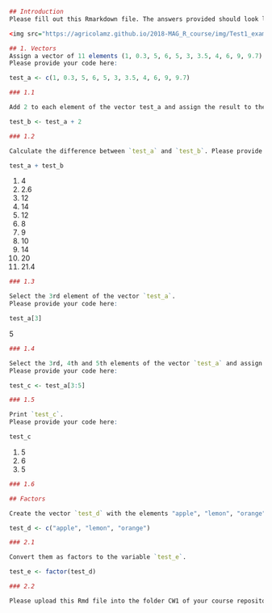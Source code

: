 

```R
## Introduction
Please fill out this Rmarkdown file. The answers provided should look like the following:  

<img src="https://agricolamz.github.io/2018-MAG_R_course/img/Test1_example.png" width=100>
```


```R
## 1. Vectors
Assign a vector of 11 elements (1, 0.3, 5, 6, 5, 3, 3.5, 4, 6, 9, 9.7) to the variable `test_a`.  
Please provide your code here:  
```


```R
test_a <- c(1, 0.3, 5, 6, 5, 3, 3.5, 4, 6, 9, 9.7)
```


```R
### 1.1  

Add 2 to each element of the vector test_a and assign the result to the variable `test_b`. Please provide your code here:  
```


```R
test_b <- test_a + 2
```


```R
### 1.2   

Calculate the difference between `test_a` and `test_b`. Please provide your code here:  
```


```R
test_a + test_b
```


<ol class=list-inline>
	<li>4</li>
	<li>2.6</li>
	<li>12</li>
	<li>14</li>
	<li>12</li>
	<li>8</li>
	<li>9</li>
	<li>10</li>
	<li>14</li>
	<li>20</li>
	<li>21.4</li>
</ol>




```R
### 1.3  

Select the 3rd element of the vector `test_a`.  
Please provide your code here:  
```


```R
test_a[3]
```


5



```R
### 1.4  

Select the 3rd, 4th and 5th elements of the vector `test_a` and assign the result to the vector `test_c`.
Please provide your code here:  
```


```R
test_c <- test_a[3:5]
```


```R
### 1.5  

Print `test_c`.
Please provide your code here:  
```


```R
test_c
```


<ol class=list-inline>
	<li>5</li>
	<li>6</li>
	<li>5</li>
</ol>




```R
### 1.6   

## Factors

Create the vector `test_d` with the elements "apple", "lemon", "orange".
```


```R
test_d <- c("apple", "lemon", "orange")
```


```R
### 2.1   

Convert them as factors to the variable `test_e`.  
```


```R
test_e <- factor(test_d)
```


```R
### 2.2   

Please upload this Rmd file into the folder CW1 of your course repository.
```
